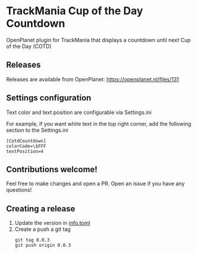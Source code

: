 # TrackMania Cup of the Day Countdown

OpenPlanet plugin for TrackMania that displays a countdown until next Cup of the Day (COTD)

## Releases

Releases are available from OpenPlanet: https://openplanet.nl/files/131

## Settings configuration

Text color and text position are configurable via Settings.ini

For example, if you want white text in the top right corner, add the following section to the Settings.ini

```
[CotdCountdown]
colorCode=\$FFF
textPosition=4
```

## Contributions welcome!

Feel free to make changes and open a PR. Open an issue if you have any questions!

## Creating a release

1. Update the version in [info.toml](./info.toml#L8)
2. Create a push a git tag
    ```
    git tag 0.0.3
    git push origin 0.0.3
    ```

